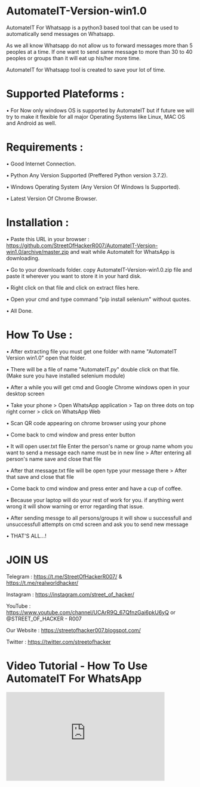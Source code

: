 # AutomateIT-Version-win1.0
AutomateIT For Whatsapp is a python3 based tool that can be used to automatically send messages on Whatsapp.

As we all know Whatsapp do not allow us to forward messages more than 5 peoples at a time. If one want to send same message to more than 30 to 40 peoples or groups than it will eat up his/her more time.

AutomateIT for Whatsapp tool is created to save your lot of time.

# Supported Plateforms :
• For Now only windows OS is supported by AutomateIT but if future we will try to make it flexible for all major Operating Systems like Linux, MAC OS and Android as well.

# Requirements :
• Good Internet Connection.

• Python Any Version Supported (Preffered Python version 3.7.2).

• Windows Operating System (Any Version Of Windows Is Supported).

• Latest Version Of Chrome Browser.

# Installation :
• Paste this URL in your browser : https://github.com/StreetOfHackerR007/AutomateIT-Version-win1.0/archive/master.zip and wait while AutomateIt for WhatsApp is downloading.

• Go to your downloads folder. copy AutomateIT-Version-win1.0.zip file and paste it wherever you want to store it in your hard disk.

• Right click on that file and click on extract files here.

• Open your cmd and type command "pip install selenium" without quotes.

• All Done.

# How To Use :
• After extracting file you must get one folder with name "AutomateIT Version win1.0" open that folder.

• There will be a file of name "AutomateIT.py" double click on that file. (Make sure you have installed selenium module)

• After a while you will get cmd and Google Chrome windows open in your desktop screen

• Take your phone > Open WhatsApp application > Tap on three dots on top right corner > click on WhatsApp Web

• Scan QR code appearing on chrome browser using your phone

• Come back to cmd window and press enter button

• It will open user.txt file Enter the person's name or group name whom you want to send a message each name must be in new line > After entering all person's name save and close that file

• After that message.txt file will be open type your message there > After that save and close that file

• Come back to cmd window and press enter and have a cup of coffee.

• Because your laptop will do your rest of work for you. if anything went wrong it will show warning or error regarding that issue.

• After sending messge to all persons/groups it will show u successfull and unsuccessfull attempts on cmd screen and ask you to send new message

• THAT'S ALL...!

# JOIN US
Telegram  : https://t.me/StreetOfHackerR007/   &
            https://t.me/realworldhacker/

Instagram : https://instagram.com/street_of_hacker/

YouTube   : https://www.youtube.com/channel/UCArR9Q_67QfnzGai6pkU6yQ or @STREET_OF_HACKER - R007

Our Website : https://streetofhacker007.blogspot.com/

Twitter   : https://twitter.com/streetofhacker

# Video Tutorial - How To Use AutomateIT For WhatsApp

<iframe width="424" height="238" src="https://www.youtube.com/embed/E5oJ_IUyCw4" frameborder="0" allow="accelerometer; autoplay; encrypted-media; gyroscope; picture-in-picture" allowfullscreen></iframe>
